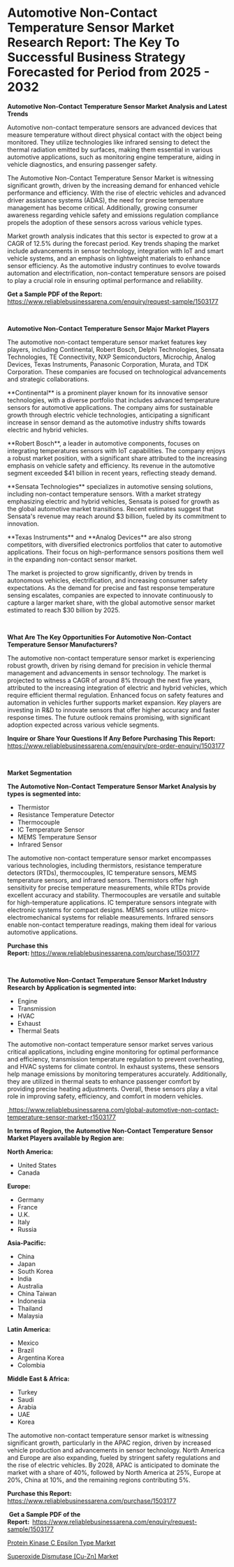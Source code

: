 <p><h1>Automotive Non-Contact Temperature Sensor Market Research Report: The Key To Successful Business Strategy Forecasted for Period from 2025 - 2032</h1></p><p><strong>Automotive Non-Contact Temperature Sensor Market Analysis and Latest Trends</strong></p>
<p><p>Automotive non-contact temperature sensors are advanced devices that measure temperature without direct physical contact with the object being monitored. They utilize technologies like infrared sensing to detect the thermal radiation emitted by surfaces, making them essential in various automotive applications, such as monitoring engine temperature, aiding in vehicle diagnostics, and ensuring passenger safety.</p><p>The Automotive Non-Contact Temperature Sensor Market is witnessing significant growth, driven by the increasing demand for enhanced vehicle performance and efficiency. With the rise of electric vehicles and advanced driver assistance systems (ADAS), the need for precise temperature management has become critical. Additionally, growing consumer awareness regarding vehicle safety and emissions regulation compliance propels the adoption of these sensors across various vehicle types.</p><p>Market growth analysis indicates that this sector is expected to grow at a CAGR of 12.5% during the forecast period. Key trends shaping the market include advancements in sensor technology, integration with IoT and smart vehicle systems, and an emphasis on lightweight materials to enhance sensor efficiency. As the automotive industry continues to evolve towards automation and electrification, non-contact temperature sensors are poised to play a crucial role in ensuring optimal performance and reliability.</p></p>
<p><strong>Get a Sample PDF of the Report:&nbsp;</strong> <a href="https://www.reliablebusinessarena.com/enquiry/request-sample/1503177?utm_campaign=2195&utm_medium=2&utm_source=Github&utm_content=ia&utm_term=23032025&utm_id=automotive-non-contact-temperature-sensor">https://www.reliablebusinessarena.com/enquiry/request-sample/1503177</a></p>
<p>&nbsp;</p>
<p><strong>Automotive Non-Contact Temperature Sensor Major Market Players</strong></p>
<p><p>The automotive non-contact temperature sensor market features key players, including Continental, Robert Bosch, Delphi Technologies, Sensata Technologies, TE Connectivity, NXP Semiconductors, Microchip, Analog Devices, Texas Instruments, Panasonic Corporation, Murata, and TDK Corporation. These companies are focused on technological advancements and strategic collaborations.</p><p>**Continental** is a prominent player known for its innovative sensor technologies, with a diverse portfolio that includes advanced temperature sensors for automotive applications. The company aims for sustainable growth through electric vehicle technologies, anticipating a significant increase in sensor demand as the automotive industry shifts towards electric and hybrid vehicles.</p><p>**Robert Bosch**, a leader in automotive components, focuses on integrating temperatures sensors with IoT capabilities. The company enjoys a robust market position, with a significant share attributed to the increasing emphasis on vehicle safety and efficiency. Its revenue in the automotive segment exceeded $41 billion in recent years, reflecting steady demand.</p><p>**Sensata Technologies** specializes in automotive sensing solutions, including non-contact temperature sensors. With a market strategy emphasizing electric and hybrid vehicles, Sensata is poised for growth as the global automotive market transitions. Recent estimates suggest that Sensata's revenue may reach around $3 billion, fueled by its commitment to innovation.</p><p>**Texas Instruments** and **Analog Devices** are also strong competitors, with diversified electronics portfolios that cater to automotive applications. Their focus on high-performance sensors positions them well in the expanding non-contact sensor market.</p><p>The market is projected to grow significantly, driven by trends in autonomous vehicles, electrification, and increasing consumer safety expectations. As the demand for precise and fast response temperature sensing escalates, companies are expected to innovate continuously to capture a larger market share, with the global automotive sensor market estimated to reach $30 billion by 2025.</p></p>
<p>&nbsp;</p>
<p><strong>What Are The Key Opportunities For Automotive Non-Contact Temperature Sensor Manufacturers?</strong></p>
<p><p>The automotive non-contact temperature sensor market is experiencing robust growth, driven by rising demand for precision in vehicle thermal management and advancements in sensor technology. The market is projected to witness a CAGR of around 8% through the next five years, attributed to the increasing integration of electric and hybrid vehicles, which require efficient thermal regulation. Enhanced focus on safety features and automation in vehicles further supports market expansion. Key players are investing in R&D to innovate sensors that offer higher accuracy and faster response times. The future outlook remains promising, with significant adoption expected across various vehicle segments.</p></p>
<p><strong>Inquire or Share Your Questions If Any Before Purchasing This Report:</strong> <a href="https://www.reliablebusinessarena.com/enquiry/pre-order-enquiry/1503177?utm_campaign=2195&utm_medium=2&utm_source=Github&utm_content=ia&utm_term=23032025&utm_id=automotive-non-contact-temperature-sensor">https://www.reliablebusinessarena.com/enquiry/pre-order-enquiry/1503177</a></p>
<p>&nbsp;</p>
<p><strong>Market Segmentation</strong></p>
<p><strong>The Automotive Non-Contact Temperature Sensor Market Analysis by types is segmented into:</strong></p>
<p><ul><li>Thermistor</li><li>Resistance Temperature Detector</li><li>Thermocouple</li><li>IC Temperature Sensor</li><li>MEMS Temperature Sensor</li><li>Infrared Sensor</li></ul></p>
<p><p>The automotive non-contact temperature sensor market encompasses various technologies, including thermistors, resistance temperature detectors (RTDs), thermocouples, IC temperature sensors, MEMS temperature sensors, and infrared sensors. Thermistors offer high sensitivity for precise temperature measurements, while RTDs provide excellent accuracy and stability. Thermocouples are versatile and suitable for high-temperature applications. IC temperature sensors integrate with electronic systems for compact designs. MEMS sensors utilize micro-electromechanical systems for reliable measurements. Infrared sensors enable non-contact temperature readings, making them ideal for various automotive applications.</p></p>
<p><strong>Purchase this Report:&nbsp;</strong><a href="https://www.reliablebusinessarena.com/purchase/1503177?utm_campaign=2195&utm_medium=2&utm_source=Github&utm_content=ia&utm_term=23032025&utm_id=automotive-non-contact-temperature-sensor">https://www.reliablebusinessarena.com/purchase/1503177</a></p>
<p>&nbsp;</p>
<p><strong>The Automotive Non-Contact Temperature Sensor Market Industry Research by Application is segmented into:</strong></p>
<p><ul><li>Engine</li><li>Transmission</li><li>HVAC</li><li>Exhaust</li><li>Thermal Seats</li></ul></p>
<p><p>The automotive non-contact temperature sensor market serves various critical applications, including engine monitoring for optimal performance and efficiency, transmission temperature regulation to prevent overheating, and HVAC systems for climate control. In exhaust systems, these sensors help manage emissions by monitoring temperatures accurately. Additionally, they are utilized in thermal seats to enhance passenger comfort by providing precise heating adjustments. Overall, these sensors play a vital role in improving safety, efficiency, and comfort in modern vehicles.</p></p>
<p><a href="https://www.reliablebusinessarena.com/global-automotive-non-contact-temperature-sensor-market-r1503177?utm_campaign=2195&utm_medium=2&utm_source=Github&utm_content=ia&utm_term=23032025&utm_id=automotive-non-contact-temperature-sensor">&nbsp;https://www.reliablebusinessarena.com/global-automotive-non-contact-temperature-sensor-market-r1503177</a></p>
<p><strong>In terms of Region, the Automotive Non-Contact Temperature Sensor Market Players available by Region are:</strong></p>
<p>
    <p> <strong> North America: </strong>
        <ul>
            <li>United States</li>
            <li>Canada</li>
        </ul>
        </p> 
    <p> <strong> Europe: </strong>
        <ul>
            <li>Germany</li>
            <li>France</li>
            <li>U.K.</li>
            <li>Italy</li>
            <li>Russia</li>
        </ul>
        </p> 
    <p> <strong> Asia-Pacific: </strong>
        <ul>
            <li>China</li>
            <li>Japan</li>
            <li>South Korea</li>
            <li>India</li>
            <li>Australia</li>
            <li>China Taiwan</li>
            <li>Indonesia</li>
            <li>Thailand</li>
            <li>Malaysia</li>
        </ul>
        </p> 
    <p> <strong> Latin America: </strong>
        <ul>
            <li>Mexico</li>
            <li>Brazil</li>
            <li>Argentina Korea</li>
            <li>Colombia</li>
        </ul>
        </p> 
    <p> <strong> Middle East & Africa: </strong>
        <ul>
            <li>Turkey</li>
            <li>Saudi</li>
            <li>Arabia</li>
            <li>UAE</li>
            <li>Korea</li>
        </ul>
    </p>
    </p>
<p><p>The automotive non-contact temperature sensor market is witnessing significant growth, particularly in the APAC region, driven by increased vehicle production and advancements in sensor technology. North America and Europe are also expanding, fueled by stringent safety regulations and the rise of electric vehicles. By 2028, APAC is anticipated to dominate the market with a share of 40%, followed by North America at 25%, Europe at 20%, China at 10%, and the remaining regions contributing 5%.</p></p>
<p><strong>Purchase this Report: </strong><a href="https://www.reliablebusinessarena.com/purchase/1503177?utm_campaign=2195&utm_medium=2&utm_source=Github&utm_content=ia&utm_term=23032025&utm_id=automotive-non-contact-temperature-sensor">https://www.reliablebusinessarena.com/purchase/1503177</a></p>
<p>&nbsp;<strong>Get a Sample PDF of the Report:&nbsp;&nbsp;</strong><a href="https://www.reliablebusinessarena.com/enquiry/request-sample/1503177?utm_campaign=2195&utm_medium=2&utm_source=Github&utm_content=ia&utm_term=23032025&utm_id=automotive-non-contact-temperature-sensor">https://www.reliablebusinessarena.com/enquiry/request-sample/1503177</a></p>
<p><strong></strong></p>
<p><p><a href="https://github.com/JakirUddin511/Market-Research-Report-List-2/blob/main/protein-kinase-c-epsilon-type-market.md?utm_campaign=2195&utm_medium=2&utm_source=Github&utm_content=ia&utm_term=23032025&utm_id=automotive-non-contact-temperature-sensor">Protein Kinase C Epsilon Type Market</a></p><p><a href="https://github.com/ChiragRP21/Market-Research-Report-List-7/blob/main/superoxide-dismutase-cu-zn-market.md?utm_campaign=2195&utm_medium=2&utm_source=Github&utm_content=ia&utm_term=23032025&utm_id=automotive-non-contact-temperature-sensor">Superoxide Dismutase [Cu-Zn] Market</a></p></p>